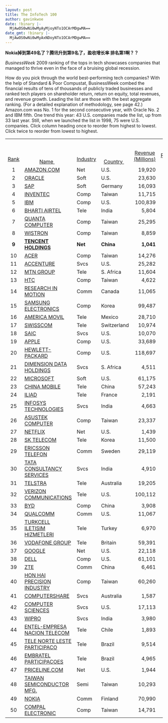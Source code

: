 ```yaml
---
layout: post
title: The InfoTech 100
author: gavinkwoe
date: !binary |-
  MjAwOS0wNi0wMyAyMjoyNTo1OCArMDgwMA==
date_gmt: !binary |-
  MjAwOS0wNi0wMyAxNDoyNTo1OCArMDgwMA==
---
```

<p class="text"><strong>Nokia掉到第49名了？腾讯升到第9名了，盈收增长率 排名第1啊？？</strong>
<p class="text"><em>BusinessWeek</em> 2009 ranking of the tops in tech showcases companies that managed to thrive even in the face of a bruising global recession.
 
<p class="text">How do you pick through the world best-performing tech companies? With the help of Standard & Poor Compustat, BusinessWeek combed the financial results of tens of thousands of publicly traded businesses and ranked tech players on shareholder return, return on equity, total revenues, and revenue growth. Leading the list are those with the best aggregate ranking. (For a detailed explanation of methodology, see page 42.) Amazon.com was No. 1 for the second consecutive year, with Oracle No. 2 and IBM fifth. One trend this year: 43 U.S. companies made the list, up from 33 last year. Still, when we launched the list in 1998, 75 were U.S. companies.
<script type="text/javascript"></script><span class="smalltext">Click column heading once to reorder from highest to lowest. Click twice to reorder from lowest to highest.</span>
<table id="dataTable" border="0" cellspacing="1" cellpadding="0">
<tbody>
<tr>
<td class="header active" align="center" valign="bottom"><a href="http://bwnt.businessweek.com/interactive_reports/it100_2009/index.asp?sortCol=rankid&sortOrder=2&pageNum=1&resultNum=50">Rank
<img src="http://bwnt.businessweek.com/bwnt_images/up_delta.gif" border="0" alt="" width="7" height="8" /></a></td>
<td class="header" align="center" valign="bottom"><a href="http://bwnt.businessweek.com/interactive_reports/it100_2009/index.asp?sortCol=name&sortOrder=1&pageNum=1&resultNum=50">Name
<img src="http://bwnt.businessweek.com/bwnt_images/bw_1x1.gif" border="0" alt="" width="7" height="8" /></a></td>
<td class="header" align="center" valign="bottom"><a href="http://bwnt.businessweek.com/interactive_reports/it100_2009/index.asp?sortCol=industry&sortOrder=1&pageNum=1&resultNum=50">Industry
<img src="http://bwnt.businessweek.com/bwnt_images/bw_1x1.gif" border="0" alt="" width="7" height="8" /></a></td>
<td class="header" align="center" valign="bottom"><a href="http://bwnt.businessweek.com/interactive_reports/it100_2009/index.asp?sortCol=country&sortOrder=2&pageNum=1&resultNum=50">Country
<img src="http://bwnt.businessweek.com/bwnt_images/bw_1x1.gif" border="0" alt="" width="7" height="8" /></a></td>
<td class="header" align="center" valign="bottom"><a href="http://bwnt.businessweek.com/interactive_reports/it100_2009/index.asp?sortCol=rev_millions&sortOrder=2&pageNum=1&resultNum=50">Revenue
(Millions)
<img src="http://bwnt.businessweek.com/bwnt_images/bw_1x1.gif" border="0" alt="" width="7" height="8" /></a></td>
<td class="header" align="center" valign="bottom"><a href="http://bwnt.businessweek.com/interactive_reports/it100_2009/index.asp?sortCol=rev_rank&sortOrder=2&pageNum=1&resultNum=50">Revenue
Rank
<img src="http://bwnt.businessweek.com/bwnt_images/bw_1x1.gif" border="0" alt="" width="7" height="8" /></a></td>
<td class="header" align="center" valign="bottom"><a href="http://bwnt.businessweek.com/interactive_reports/it100_2009/index.asp?sortCol=revgr_per&sortOrder=2&pageNum=1&resultNum=50">Revenue Growth
(%)
<img src="http://bwnt.businessweek.com/bwnt_images/bw_1x1.gif" border="0" alt="" width="7" height="8" /></a></td>
<td class="header" align="center" valign="bottom"><a href="http://bwnt.businessweek.com/interactive_reports/it100_2009/index.asp?sortCol=revgr_rank&sortOrder=2&pageNum=1&resultNum=50">Revenue Growth
Rank
<img src="http://bwnt.businessweek.com/bwnt_images/bw_1x1.gif" border="0" alt="" width="7" height="8" /></a></td>
<td class="header" align="center" valign="bottom"><a href="http://bwnt.businessweek.com/interactive_reports/it100_2009/index.asp?sortCol=roe_per&sortOrder=2&pageNum=1&resultNum=50">Return on Equity
(%)
<img src="http://bwnt.businessweek.com/bwnt_images/bw_1x1.gif" border="0" alt="" width="7" height="8" /></a></td>
<td class="header" align="center" valign="bottom"><a href="http://bwnt.businessweek.com/interactive_reports/it100_2009/index.asp?sortCol=roe_rank&sortOrder=2&pageNum=1&resultNum=50">Return on Equity
Rank
<img src="http://bwnt.businessweek.com/bwnt_images/bw_1x1.gif" border="0" alt="" width="7" height="8" /></a></td>
<td class="header" align="center" valign="bottom"><a href="http://bwnt.businessweek.com/interactive_reports/it100_2009/index.asp?sortCol=sr_per&sortOrder=2&pageNum=1&resultNum=50">Shareholder's Return
(%)
<img src="http://bwnt.businessweek.com/bwnt_images/bw_1x1.gif" border="0" alt="" width="7" height="8" /></a></td>
<td class="header" align="center" valign="bottom"><a href="http://bwnt.businessweek.com/interactive_reports/it100_2009/index.asp?sortCol=sr_rank&sortOrder=2&pageNum=1&resultNum=50">Shareholder's Return
Rank
<img src="http://bwnt.businessweek.com/bwnt_images/bw_1x1.gif" border="0" alt="" width="7" height="8" /></a></td>
<td class="header" align="center" valign="bottom"><a href="http://bwnt.businessweek.com/interactive_reports/it100_2009/index.asp?sortCol=profits&sortOrder=2&pageNum=1&resultNum=50">Profits
<img src="http://bwnt.businessweek.com/bwnt_images/bw_1x1.gif" border="0" alt="" width="7" height="8" /></a></td>
</tr>
<tr>
<td class="header" style="padding: 0px;" colspan="13"> </td>
</tr>
<tr class="r1style">
<td class="smalltext" align="center">1 </td>
<td class="smalltext" align="left"><a title="More information about AMAZON.COM" href="http://investing.businessweek.com/businessweek/research/stocks/snapshot/snapshot.asp?symbol=AMZN" target="_blank">AMAZON.COM</a> </td>
<td class="smalltext" align="left">Net</td>
<td class="smalltext" align="left">U.S.</td>
<td class="smalltext" align="right">19,920</td>
<td class="smalltext" align="right">24 </td>
<td class="smalltext" align="right">25 </td>
<td class="smalltext" align="right">17 </td>
<td class="smalltext" align="right">23 </td>
<td class="smalltext" align="right">30 </td>
<td class="smalltext" align="right">2 </td>
<td class="smalltext" align="right">19 </td>
<td class="smalltext" align="right">679</td>
</tr>
<tr class="r2style">
<td class="smalltext" align="center">2 </td>
<td class="smalltext" align="left"><a title="More information about ORACLE" href="http://investing.businessweek.com/businessweek/research/stocks/snapshot/snapshot.asp?symbol=ORCL" target="_blank">ORACLE</a> </td>
<td class="smalltext" align="left">Soft</td>
<td class="smalltext" align="left">U.S.</td>
<td class="smalltext" align="right">23,630</td>
<td class="smalltext" align="right">21 </td>
<td class="smalltext" align="right">12 </td>
<td class="smalltext" align="right">50 </td>
<td class="smalltext" align="right">25 </td>
<td class="smalltext" align="right">26 </td>
<td class="smalltext" align="right">-7 </td>
<td class="smalltext" align="right">30 </td>
<td class="smalltext" align="right">5,739</td>
</tr>
<tr class="r1style">
<td class="smalltext" align="center">3 </td>
<td class="smalltext" align="left"><a title="More information about SAP" href="http://investing.businessweek.com/businessweek/research/stocks/snapshot/snapshot.asp?symbol=SAP" target="_blank">SAP</a> </td>
<td class="smalltext" align="left">Soft</td>
<td class="smalltext" align="left">Germany</td>
<td class="smalltext" align="right">16,093</td>
<td class="smalltext" align="right">27 </td>
<td class="smalltext" align="right">13 </td>
<td class="smalltext" align="right">48 </td>
<td class="smalltext" align="right">27 </td>
<td class="smalltext" align="right">22 </td>
<td class="smalltext" align="right">-9 </td>
<td class="smalltext" align="right">32 </td>
<td class="smalltext" align="right">2,698</td>
</tr>
<tr class="r2style">
<td class="smalltext" align="center">4 </td>
<td class="smalltext" align="left"><a title="More information about INVENTEC" href="http://investing.businessweek.com/businessweek/research/stocks/snapshot/snapshot.asp?symbol=" target="_blank">INVENTEC</a> </td>
<td class="smalltext" align="left">Comp</td>
<td class="smalltext" align="left">Taiwan</td>
<td class="smalltext" align="right">11,715</td>
<td class="smalltext" align="right">33 </td>
<td class="smalltext" align="right">45 </td>
<td class="smalltext" align="right">5 </td>
<td class="smalltext" align="right">14 </td>
<td class="smalltext" align="right">66 </td>
<td class="smalltext" align="right">-2 </td>
<td class="smalltext" align="right">24 </td>
<td class="smalltext" align="right">165</td>
</tr>
<tr class="r1style">
<td class="smalltext" align="center">5 </td>
<td class="smalltext" align="left"><a title="More information about IBM" href="http://investing.businessweek.com/businessweek/research/stocks/snapshot/snapshot.asp?symbol=IBM" target="_blank">IBM</a> </td>
<td class="smalltext" align="left">Comp</td>
<td class="smalltext" align="left">U.S.</td>
<td class="smalltext" align="right">100,839</td>
<td class="smalltext" align="right">4 </td>
<td class="smalltext" align="right">NA</td>
<td class="smalltext" align="right">96 </td>
<td class="smalltext" align="right">91 </td>
<td class="smalltext" align="right">1 </td>
<td class="smalltext" align="right">-13 </td>
<td class="smalltext" align="right">42 </td>
<td class="smalltext" align="right">12,310</td>
</tr>
<tr class="r2style">
<td class="smalltext" align="center">6 </td>
<td class="smalltext" align="left"><a title="More information about BHARTI AIRTEL" href="http://investing.businessweek.com/businessweek/research/stocks/snapshot/snapshot.asp?symbol=" target="_blank">BHARTI AIRTEL</a> </td>
<td class="smalltext" align="left">Tele</td>
<td class="smalltext" align="left">India</td>
<td class="smalltext" align="right">5,804</td>
<td class="smalltext" align="right">51 </td>
<td class="smalltext" align="right">46 </td>
<td class="smalltext" align="right">4 </td>
<td class="smalltext" align="right">31 </td>
<td class="smalltext" align="right">16 </td>
<td class="smalltext" align="right">-16 </td>
<td class="smalltext" align="right">51 </td>
<td class="smalltext" align="right">1,439</td>
</tr>
<tr class="r1style">
<td class="smalltext" align="center">7 </td>
<td class="smalltext" align="left"><a title="More information about QUANTA COMPUTER" href="http://investing.businessweek.com/businessweek/research/stocks/snapshot/snapshot.asp?symbol=" target="_blank">QUANTA COMPUTER</a> </td>
<td class="smalltext" align="left">Comp</td>
<td class="smalltext" align="left">Taiwan</td>
<td class="smalltext" align="right">25,295</td>
<td class="smalltext" align="right">18 </td>
<td class="smalltext" align="right">5 </td>
<td class="smalltext" align="right">80 </td>
<td class="smalltext" align="right">24 </td>
<td class="smalltext" align="right">29 </td>
<td class="smalltext" align="right">7 </td>
<td class="smalltext" align="right">13 </td>
<td class="smalltext" align="right">625</td>
</tr>
<tr class="r2style">
<td class="smalltext" align="center">8 </td>
<td class="smalltext" align="left"><a title="More information about WISTRON" href="http://investing.businessweek.com/businessweek/research/stocks/snapshot/snapshot.asp?symbol=" target="_blank">WISTRON</a> </td>
<td class="smalltext" align="left">Comp</td>
<td class="smalltext" align="left">Taiwan</td>
<td class="smalltext" align="right">8,859</td>
<td class="smalltext" align="right">45 </td>
<td class="smalltext" align="right">55 </td>
<td class="smalltext" align="right">3 </td>
<td class="smalltext" align="right">19 </td>
<td class="smalltext" align="right">44 </td>
<td class="smalltext" align="right">-11 </td>
<td class="smalltext" align="right">39 </td>
<td class="smalltext" align="right">212</td>
</tr>
<tr class="r1style">
<td class="smalltext" align="center"><strong>9 </strong></td>
<td class="smalltext" align="left"><a title="More information about TENCENT HOLDINGS" href="http://investing.businessweek.com/businessweek/research/stocks/snapshot/snapshot.asp?symbol=" target="_blank"><strong>TENCENT HOLDINGS</strong></a><strong> </strong></td>
<td class="smalltext" align="left"><strong>Net</strong></td>
<td class="smalltext" align="left"><strong>China</strong></td>
<td class="smalltext" align="right"><strong>1,041</strong></td>
<td class="smalltext" align="right"><strong>95 </strong></td>
<td class="smalltext" align="right"><strong>87 </strong></td>
<td class="smalltext" align="right"><strong>1 </strong></td>
<td class="smalltext" align="right"><strong>40 </strong></td>
<td class="smalltext" align="right"><strong>9 </strong></td>
<td class="smalltext" align="right"><strong>34 </strong></td>
<td class="smalltext" align="right"><strong>3 </strong></td>
<td class="smalltext" align="right"><strong>406</strong></td>
</tr>
<tr class="r2style">
<td class="smalltext" align="center">10 </td>
<td class="smalltext" align="left"><a title="More information about ACER" href="http://investing.businessweek.com/businessweek/research/stocks/snapshot/snapshot.asp?symbol=" target="_blank">ACER</a> </td>
<td class="smalltext" align="left">Comp</td>
<td class="smalltext" align="left">Taiwan</td>
<td class="smalltext" align="right">14,276</td>
<td class="smalltext" align="right">31 </td>
<td class="smalltext" align="right">18 </td>
<td class="smalltext" align="right">28 </td>
<td class="smalltext" align="right">14 </td>
<td class="smalltext" align="right">65 </td>
<td class="smalltext" align="right">3 </td>
<td class="smalltext" align="right">18 </td>
<td class="smalltext" align="right">360</td>
</tr>
<tr class="r1style">
<td class="smalltext" align="center">11 </td>
<td class="smalltext" align="left"><a title="More information about ACCENTURE" href="http://investing.businessweek.com/businessweek/research/stocks/snapshot/snapshot.asp?symbol=ACN" target="_blank">ACCENTURE</a> </td>
<td class="smalltext" align="left">Svcs</td>
<td class="smalltext" align="left">U.S.</td>
<td class="smalltext" align="right">25,282</td>
<td class="smalltext" align="right">19 </td>
<td class="smalltext" align="right">9 </td>
<td class="smalltext" align="right">66 </td>
<td class="smalltext" align="right">75 </td>
<td class="smalltext" align="right">2 </td>
<td class="smalltext" align="right">-20 </td>
<td class="smalltext" align="right">62 </td>
<td class="smalltext" align="right">1,795</td>
</tr>
<tr class="r2style">
<td class="smalltext" align="center">12 </td>
<td class="smalltext" align="left"><a title="More information about MTN GROUP" href="http://investing.businessweek.com/businessweek/research/stocks/snapshot/snapshot.asp?symbol=" target="_blank">MTN GROUP</a> </td>
<td class="smalltext" align="left">Tele</td>
<td class="smalltext" align="left">S. Africa</td>
<td class="smalltext" align="right">11,604</td>
<td class="smalltext" align="right">34 </td>
<td class="smalltext" align="right">40 </td>
<td class="smalltext" align="right">6 </td>
<td class="smalltext" align="right">20 </td>
<td class="smalltext" align="right">41 </td>
<td class="smalltext" align="right">-21 </td>
<td class="smalltext" align="right">63 </td>
<td class="smalltext" align="right">1,733</td>
</tr>
<tr class="r1style">
<td class="smalltext" align="center">13 </td>
<td class="smalltext" align="left"><a title="More information about HTC" href="http://investing.businessweek.com/businessweek/research/stocks/snapshot/snapshot.asp?symbol=" target="_blank">HTC</a> </td>
<td class="smalltext" align="left">Comp</td>
<td class="smalltext" align="left">Taiwan</td>
<td class="smalltext" align="right">4,622</td>
<td class="smalltext" align="right">56 </td>
<td class="smalltext" align="right">29 </td>
<td class="smalltext" align="right">12 </td>
<td class="smalltext" align="right">47 </td>
<td class="smalltext" align="right">5 </td>
<td class="smalltext" align="right">-20 </td>
<td class="smalltext" align="right">61 </td>
<td class="smalltext" align="right">885</td>
</tr>
<tr class="r2style">
<td class="smalltext" align="center">14 </td>
<td class="smalltext" align="left"><a title="More information about RESEARCH IN MOTION" href="http://investing.businessweek.com/businessweek/research/stocks/snapshot/snapshot.asp?symbol=RIM" target="_blank">RESEARCH IN MOTION</a> </td>
<td class="smalltext" align="left">Comm</td>
<td class="smalltext" align="left">Canada</td>
<td class="smalltext" align="right">11,065</td>
<td class="smalltext" align="right">37 </td>
<td class="smalltext" align="right">84 </td>
<td class="smalltext" align="right">2 </td>
<td class="smalltext" align="right">32 </td>
<td class="smalltext" align="right">14 </td>
<td class="smalltext" align="right">-33 </td>
<td class="smalltext" align="right">91 </td>
<td class="smalltext" align="right">1,893</td>
</tr>
<tr class="r1style">
<td class="smalltext" align="center">15 </td>
<td class="smalltext" align="left"><a title="More information about SAMSUNG ELECTRONICS" href="http://investing.businessweek.com/businessweek/research/stocks/snapshot/snapshot.asp?symbol=" target="_blank">SAMSUNG ELECTRONICS</a> </td>
<td class="smalltext" align="left">Comp</td>
<td class="smalltext" align="left">Korea</td>
<td class="smalltext" align="right">99,487</td>
<td class="smalltext" align="right">6 </td>
<td class="smalltext" align="right">23 </td>
<td class="smalltext" align="right">20 </td>
<td class="smalltext" align="right">9 </td>
<td class="smalltext" align="right">84 </td>
<td class="smalltext" align="right">-16 </td>
<td class="smalltext" align="right">50 </td>
<td class="smalltext" align="right">4,532</td>
</tr>
<tr class="r2style">
<td class="smalltext" align="center">16 </td>
<td class="smalltext" align="left"><a title="More information about AMERICA MOVIL" href="http://investing.businessweek.com/businessweek/research/stocks/snapshot/snapshot.asp?symbol=AMX" target="_blank">AMERICA MOVIL</a> </td>
<td class="smalltext" align="left">Tele</td>
<td class="smalltext" align="left">Mexico</td>
<td class="smalltext" align="right">28,710</td>
<td class="smalltext" align="right">17 </td>
<td class="smalltext" align="right">11 </td>
<td class="smalltext" align="right">57 </td>
<td class="smalltext" align="right">42 </td>
<td class="smalltext" align="right">7 </td>
<td class="smalltext" align="right">-25 </td>
<td class="smalltext" align="right">74 </td>
<td class="smalltext" align="right">4,993</td>
</tr>
<tr class="r1style">
<td class="smalltext" align="center">17 </td>
<td class="smalltext" align="left"><a title="More information about SWISSCOM" href="http://investing.businessweek.com/businessweek/research/stocks/snapshot/snapshot.asp?symbol=" target="_blank">SWISSCOM</a> </td>
<td class="smalltext" align="left">Tele</td>
<td class="smalltext" align="left">Switzerland</td>
<td class="smalltext" align="right">10,974</td>
<td class="smalltext" align="right">38 </td>
<td class="smalltext" align="right">10 </td>
<td class="smalltext" align="right">65 </td>
<td class="smalltext" align="right">33 </td>
<td class="smalltext" align="right">13 </td>
<td class="smalltext" align="right">-9 </td>
<td class="smalltext" align="right">33 </td>
<td class="smalltext" align="right">1,580</td>
</tr>
<tr class="r2style">
<td class="smalltext" align="center">18 </td>
<td class="smalltext" align="left"><a title="More information about SAIC" href="http://investing.businessweek.com/businessweek/research/stocks/snapshot/snapshot.asp?symbol=SAI" target="_blank">SAIC</a> </td>
<td class="smalltext" align="left">Svcs</td>
<td class="smalltext" align="left">U.S.</td>
<td class="smalltext" align="right">10,070</td>
<td class="smalltext" align="right">40 </td>
<td class="smalltext" align="right">13 </td>
<td class="smalltext" align="right">49 </td>
<td class="smalltext" align="right">21 </td>
<td class="smalltext" align="right">33 </td>
<td class="smalltext" align="right">-5 </td>
<td class="smalltext" align="right">26 </td>
<td class="smalltext" align="right">447</td>
</tr>
<tr class="r1style">
<td class="smalltext" align="center">19 </td>
<td class="smalltext" align="left"><a title="More information about APPLE" href="http://investing.businessweek.com/businessweek/research/stocks/snapshot/snapshot.asp?symbol=AAPL" target="_blank">APPLE</a> </td>
<td class="smalltext" align="left">Comp</td>
<td class="smalltext" align="left">U.S.</td>
<td class="smalltext" align="right">33,689</td>
<td class="smalltext" align="right">15 </td>
<td class="smalltext" align="right">17 </td>
<td class="smalltext" align="right">33 </td>
<td class="smalltext" align="right">21 </td>
<td class="smalltext" align="right">38 </td>
<td class="smalltext" align="right">-28 </td>
<td class="smalltext" align="right">79 </td>
<td class="smalltext" align="right">5,018</td>
</tr>
<tr class="r2style">
<td class="smalltext" align="center">20 </td>
<td class="smalltext" align="left"><a title="More information about HEWLETT-PACKARD" href="http://investing.businessweek.com/businessweek/research/stocks/snapshot/snapshot.asp?symbol=HPQ" target="_blank">HEWLETT-PACKARD</a> </td>
<td class="smalltext" align="left">Comp</td>
<td class="smalltext" align="left">U.S.</td>
<td class="smalltext" align="right">118,697</td>
<td class="smalltext" align="right">2 </td>
<td class="smalltext" align="right">10 </td>
<td class="smalltext" align="right">63 </td>
<td class="smalltext" align="right">20 </td>
<td class="smalltext" align="right">40 </td>
<td class="smalltext" align="right">-22 </td>
<td class="smalltext" align="right">68 </td>
<td class="smalltext" align="right">8,050</td>
</tr>
<tr class="r1style">
<td class="smalltext" align="center">21 </td>
<td class="smalltext" align="left"><a title="More information about DIMENSION DATA HOLDINGS" href="http://investing.businessweek.com/businessweek/research/stocks/snapshot/snapshot.asp?symbol=" target="_blank">DIMENSION DATA HOLDINGS</a> </td>
<td class="smalltext" align="left">Svcs</td>
<td class="smalltext" align="left">S. Africa</td>
<td class="smalltext" align="right">4,511</td>
<td class="smalltext" align="right">57 </td>
<td class="smalltext" align="right">20 </td>
<td class="smalltext" align="right">26 </td>
<td class="smalltext" align="right">17 </td>
<td class="smalltext" align="right">53 </td>
<td class="smalltext" align="right">10 </td>
<td class="smalltext" align="right">10 </td>
<td class="smalltext" align="right">118</td>
</tr>
<tr class="r2style">
<td class="smalltext" align="center">22 </td>
<td class="smalltext" align="left"><a title="More information about MICROSOFT" href="http://investing.businessweek.com/businessweek/research/stocks/snapshot/snapshot.asp?symbol=MSFT" target="_blank">MICROSOFT</a> </td>
<td class="smalltext" align="left">Soft</td>
<td class="smalltext" align="left">U.S.</td>
<td class="smalltext" align="right">61,175</td>
<td class="smalltext" align="right">8 </td>
<td class="smalltext" align="right">6 </td>
<td class="smalltext" align="right">79 </td>
<td class="smalltext" align="right">43 </td>
<td class="smalltext" align="right">6 </td>
<td class="smalltext" align="right">-27 </td>
<td class="smalltext" align="right">78 </td>
<td class="smalltext" align="right">15,821</td>
</tr>
<tr class="r1style">
<td class="smalltext" align="center">23 </td>
<td class="smalltext" align="left"><a title="More information about CHINA MOBILE" href="http://investing.businessweek.com/businessweek/research/stocks/snapshot/snapshot.asp?symbol=CHL" target="_blank">CHINA MOBILE</a> </td>
<td class="smalltext" align="left">Tele</td>
<td class="smalltext" align="left">China</td>
<td class="smalltext" align="right">57,243</td>
<td class="smalltext" align="right">12 </td>
<td class="smalltext" align="right">16 </td>
<td class="smalltext" align="right">39 </td>
<td class="smalltext" align="right">26 </td>
<td class="smalltext" align="right">24 </td>
<td class="smalltext" align="right">-48 </td>
<td class="smalltext" align="right">99 </td>
<td class="smalltext" align="right">16,453</td>
</tr>
<tr class="r2style">
<td class="smalltext" align="center">24 </td>
<td class="smalltext" align="left"><a title="More information about ILIAD" href="http://investing.businessweek.com/businessweek/research/stocks/snapshot/snapshot.asp?symbol=" target="_blank">ILIAD</a> </td>
<td class="smalltext" align="left">Tele</td>
<td class="smalltext" align="left">France</td>
<td class="smalltext" align="right">2,191</td>
<td class="smalltext" align="right">79 </td>
<td class="smalltext" align="right">29 </td>
<td class="smalltext" align="right">11 </td>
<td class="smalltext" align="right">17 </td>
<td class="smalltext" align="right">51 </td>
<td class="smalltext" align="right">17 </td>
<td class="smalltext" align="right">6 </td>
<td class="smalltext" align="right">141</td>
</tr>
<tr class="r1style">
<td class="smalltext" align="center">25 </td>
<td class="smalltext" align="left"><a title="More information about INFOSYS TECHNOLOGIES" href="http://investing.businessweek.com/businessweek/research/stocks/snapshot/snapshot.asp?symbol=" target="_blank">INFOSYS TECHNOLOGIES</a> </td>
<td class="smalltext" align="left">Svcs</td>
<td class="smalltext" align="left">India</td>
<td class="smalltext" align="right">4,663</td>
<td class="smalltext" align="right">55 </td>
<td class="smalltext" align="right">12 </td>
<td class="smalltext" align="right">54 </td>
<td class="smalltext" align="right">34 </td>
<td class="smalltext" align="right">12 </td>
<td class="smalltext" align="right">-12 </td>
<td class="smalltext" align="right">40 </td>
<td class="smalltext" align="right">1,281</td>
</tr>
<tr class="r2style">
<td class="smalltext" align="center">26 </td>
<td class="smalltext" align="left"><a title="More information about ASUSTEK COMPUTER" href="http://investing.businessweek.com/businessweek/research/stocks/snapshot/snapshot.asp?symbol=" target="_blank">ASUSTEK COMPUTER</a> </td>
<td class="smalltext" align="left">Comp</td>
<td class="smalltext" align="left">Taiwan</td>
<td class="smalltext" align="right">23,337</td>
<td class="smalltext" align="right">22 </td>
<td class="smalltext" align="right">35 </td>
<td class="smalltext" align="right">7 </td>
<td class="smalltext" align="right">17 </td>
<td class="smalltext" align="right">49 </td>
<td class="smalltext" align="right">-48 </td>
<td class="smalltext" align="right">100 </td>
<td class="smalltext" align="right">853</td>
</tr>
<tr class="r1style">
<td class="smalltext" align="center">27 </td>
<td class="smalltext" align="left"><a title="More information about NETFLIX" href="http://investing.businessweek.com/businessweek/research/stocks/snapshot/snapshot.asp?symbol=NFLX" target="_blank">NETFLIX</a> </td>
<td class="smalltext" align="left">Net</td>
<td class="smalltext" align="left">U.S.</td>
<td class="smalltext" align="right">1,439</td>
<td class="smalltext" align="right">89 </td>
<td class="smalltext" align="right">17 </td>
<td class="smalltext" align="right">32 </td>
<td class="smalltext" align="right">27 </td>
<td class="smalltext" align="right">23 </td>
<td class="smalltext" align="right">42 </td>
<td class="smalltext" align="right">2 </td>
<td class="smalltext" align="right">92</td>
</tr>
<tr class="r2style">
<td class="smalltext" align="center">28 </td>
<td class="smalltext" align="left"><a title="More information about SK TELECOM" href="http://investing.businessweek.com/businessweek/research/stocks/snapshot/snapshot.asp?symbol=" target="_blank">SK TELECOM</a> </td>
<td class="smalltext" align="left">Tele</td>
<td class="smalltext" align="left">Korea</td>
<td class="smalltext" align="right">11,500</td>
<td class="smalltext" align="right">35 </td>
<td class="smalltext" align="right">17 </td>
<td class="smalltext" align="right">36 </td>
<td class="smalltext" align="right">11 </td>
<td class="smalltext" align="right">78 </td>
<td class="smalltext" align="right">-5 </td>
<td class="smalltext" align="right">27 </td>
<td class="smalltext" align="right">982</td>
</tr>
<tr class="r1style">
<td class="smalltext" align="center">29 </td>
<td class="smalltext" align="left"><a title="More information about ERICSSON TELEFON" href="http://investing.businessweek.com/businessweek/research/stocks/snapshot/snapshot.asp?symbol=LM" target="_blank">ERICSSON TELEFON</a> </td>
<td class="smalltext" align="left">Comm</td>
<td class="smalltext" align="left">Sweden</td>
<td class="smalltext" align="right">29,119</td>
<td class="smalltext" align="right">16 </td>
<td class="smalltext" align="right">11 </td>
<td class="smalltext" align="right">56 </td>
<td class="smalltext" align="right">8 </td>
<td class="smalltext" align="right">91 </td>
<td class="smalltext" align="right">-1 </td>
<td class="smalltext" align="right">23 </td>
<td class="smalltext" align="right">1,571</td>
</tr>
<tr class="r2style">
<td class="smalltext" align="center">30 </td>
<td class="smalltext" align="left"><a title="More information about TATA CONSULTANCY SERVICES" href="http://investing.businessweek.com/businessweek/research/stocks/snapshot/snapshot.asp?symbol=" target="_blank">TATA CONSULTANCY SERVICES</a> </td>
<td class="smalltext" align="left">Svcs</td>
<td class="smalltext" align="left">India</td>
<td class="smalltext" align="right">4,910</td>
<td class="smalltext" align="right">54 </td>
<td class="smalltext" align="right">22 </td>
<td class="smalltext" align="right">23 </td>
<td class="smalltext" align="right">41 </td>
<td class="smalltext" align="right">8 </td>
<td class="smalltext" align="right">-31 </td>
<td class="smalltext" align="right">83 </td>
<td class="smalltext" align="right">1,079</td>
</tr>
<tr class="r1style">
<td class="smalltext" align="center">31 </td>
<td class="smalltext" align="left"><a title="More information about TELSTRA" href="http://investing.businessweek.com/businessweek/research/stocks/snapshot/snapshot.asp?symbol=" target="_blank">TELSTRA</a> </td>
<td class="smalltext" align="left">Tele</td>
<td class="smalltext" align="left">Australia</td>
<td class="smalltext" align="right">19,205</td>
<td class="smalltext" align="right">25 </td>
<td class="smalltext" align="right">5 </td>
<td class="smalltext" align="right">84 </td>
<td class="smalltext" align="right">31 </td>
<td class="smalltext" align="right">17 </td>
<td class="smalltext" align="right">-18 </td>
<td class="smalltext" align="right">57 </td>
<td class="smalltext" align="right">2,856</td>
</tr>
<tr class="r2style">
<td class="smalltext" align="center">32 </td>
<td class="smalltext" align="left"><a title="More information about VERIZON COMMUNICATIONS" href="http://investing.businessweek.com/businessweek/research/stocks/snapshot/snapshot.asp?symbol=VZ" target="_blank">VERIZON COMMUNICATIONS</a> </td>
<td class="smalltext" align="left">Tele</td>
<td class="smalltext" align="left">U.S.</td>
<td class="smalltext" align="right">100,112</td>
<td class="smalltext" align="right">5 </td>
<td class="smalltext" align="right">6 </td>
<td class="smalltext" align="right">78 </td>
<td class="smalltext" align="right">15 </td>
<td class="smalltext" align="right">59 </td>
<td class="smalltext" align="right">-16 </td>
<td class="smalltext" align="right">52 </td>
<td class="smalltext" align="right">6,431</td>
</tr>
<tr class="r1style">
<td class="smalltext" align="center">33 </td>
<td class="smalltext" align="left"><a title="More information about BYD" href="http://investing.businessweek.com/businessweek/research/stocks/snapshot/snapshot.asp?symbol=" target="_blank">BYD</a> </td>
<td class="smalltext" align="left">Comp</td>
<td class="smalltext" align="left">China</td>
<td class="smalltext" align="right">3,908</td>
<td class="smalltext" align="right">64 </td>
<td class="smalltext" align="right">26 </td>
<td class="smalltext" align="right">15 </td>
<td class="smalltext" align="right">9 </td>
<td class="smalltext" align="right">87 </td>
<td class="smalltext" align="right">50 </td>
<td class="smalltext" align="right">1 </td>
<td class="smalltext" align="right">149</td>
</tr>
<tr class="r2style">
<td class="smalltext" align="center">34 </td>
<td class="smalltext" align="left"><a title="More information about QUALCOMM" href="http://investing.businessweek.com/businessweek/research/stocks/snapshot/snapshot.asp?symbol=QCOM" target="_blank">QUALCOMM</a> </td>
<td class="smalltext" align="left">Comm</td>
<td class="smalltext" align="left">U.S.</td>
<td class="smalltext" align="right">11,067</td>
<td class="smalltext" align="right">36 </td>
<td class="smalltext" align="right">14 </td>
<td class="smalltext" align="right">42 </td>
<td class="smalltext" align="right">10 </td>
<td class="smalltext" align="right">82 </td>
<td class="smalltext" align="right">NA</td>
<td class="smalltext" align="right">22 </td>
<td class="smalltext" align="right">1,679</td>
</tr>
<tr class="r1style">
<td class="smalltext" align="center">35 </td>
<td class="smalltext" align="left"><a title="More information about TURKCELL ILETISIM HIZMETLERI" href="http://investing.businessweek.com/businessweek/research/stocks/snapshot/snapshot.asp?symbol=TKC" target="_blank">TURKCELL ILETISIM HIZMETLERI</a> </td>
<td class="smalltext" align="left">Tele</td>
<td class="smalltext" align="left">Turkey</td>
<td class="smalltext" align="right">6,970</td>
<td class="smalltext" align="right">48 </td>
<td class="smalltext" align="right">10 </td>
<td class="smalltext" align="right">64 </td>
<td class="smalltext" align="right">34 </td>
<td class="smalltext" align="right">11 </td>
<td class="smalltext" align="right">-17 </td>
<td class="smalltext" align="right">53 </td>
<td class="smalltext" align="right">1,837</td>
</tr>
<tr class="r2style">
<td class="smalltext" align="center">36 </td>
<td class="smalltext" align="left"><a title="More information about VODAFONE GROUP" href="http://investing.businessweek.com/businessweek/research/stocks/snapshot/snapshot.asp?symbol=" target="_blank">VODAFONE GROUP</a> </td>
<td class="smalltext" align="left">Tele</td>
<td class="smalltext" align="left">Britain</td>
<td class="smalltext" align="right">59,391</td>
<td class="smalltext" align="right">11 </td>
<td class="smalltext" align="right">14 </td>
<td class="smalltext" align="right">43 </td>
<td class="smalltext" align="right">9 </td>
<td class="smalltext" align="right">90 </td>
<td class="smalltext" align="right">-17 </td>
<td class="smalltext" align="right">54 </td>
<td class="smalltext" align="right">11,149</td>
</tr>
<tr class="r1style">
<td class="smalltext" align="center">37 </td>
<td class="smalltext" align="left"><a title="More information about GOOGLE" href="http://investing.businessweek.com/businessweek/research/stocks/snapshot/snapshot.asp?symbol=GOOG" target="_blank">GOOGLE</a> </td>
<td class="smalltext" align="left">Net</td>
<td class="smalltext" align="left">U.S.</td>
<td class="smalltext" align="right">22,118</td>
<td class="smalltext" align="right">23 </td>
<td class="smalltext" align="right">22 </td>
<td class="smalltext" align="right">25 </td>
<td class="smalltext" align="right">15 </td>
<td class="smalltext" align="right">61 </td>
<td class="smalltext" align="right">-31 </td>
<td class="smalltext" align="right">85 </td>
<td class="smalltext" align="right">4,343</td>
</tr>
<tr class="r2style">
<td class="smalltext" align="center">38 </td>
<td class="smalltext" align="left"><a title="More information about DELL" href="http://investing.businessweek.com/businessweek/research/stocks/snapshot/snapshot.asp?symbol=DELL" target="_blank">DELL</a> </td>
<td class="smalltext" align="left">Comp</td>
<td class="smalltext" align="left">U.S.</td>
<td class="smalltext" align="right">61,101</td>
<td class="smalltext" align="right">9 </td>
<td class="smalltext" align="right">NA</td>
<td class="smalltext" align="right">95 </td>
<td class="smalltext" align="right">58 </td>
<td class="smalltext" align="right">3 </td>
<td class="smalltext" align="right">-38 </td>
<td class="smalltext" align="right">95 </td>
<td class="smalltext" align="right">2,478</td>
</tr>
<tr class="r1style">
<td class="smalltext" align="center">39 </td>
<td class="smalltext" align="left"><a title="More information about ZTE" href="http://investing.businessweek.com/businessweek/research/stocks/snapshot/snapshot.asp?symbol=" target="_blank">ZTE</a> </td>
<td class="smalltext" align="left">Comm</td>
<td class="smalltext" align="left">China</td>
<td class="smalltext" align="right">6,461</td>
<td class="smalltext" align="right">49 </td>
<td class="smalltext" align="right">27 </td>
<td class="smalltext" align="right">14 </td>
<td class="smalltext" align="right">12 </td>
<td class="smalltext" align="right">77 </td>
<td class="smalltext" align="right">-13 </td>
<td class="smalltext" align="right">43 </td>
<td class="smalltext" align="right">242</td>
</tr>
<tr class="r2style">
<td class="smalltext" align="center">40 </td>
<td class="smalltext" align="left"><a title="More information about HON HAI PRECISION INDUSTRY" href="http://investing.businessweek.com/businessweek/research/stocks/snapshot/snapshot.asp?symbol=" target="_blank">HON HAI PRECISION INDUSTRY</a> </td>
<td class="smalltext" align="left">Comp</td>
<td class="smalltext" align="left">Taiwan</td>
<td class="smalltext" align="right">60,260</td>
<td class="smalltext" align="right">10 </td>
<td class="smalltext" align="right">15 </td>
<td class="smalltext" align="right">41 </td>
<td class="smalltext" align="right">15 </td>
<td class="smalltext" align="right">60 </td>
<td class="smalltext" align="right">-36 </td>
<td class="smalltext" align="right">94 </td>
<td class="smalltext" align="right">1,703</td>
</tr>
<tr class="r1style">
<td class="smalltext" align="center">41 </td>
<td class="smalltext" align="left"><a title="More information about COMPUTERSHARE" href="http://investing.businessweek.com/businessweek/research/stocks/snapshot/snapshot.asp?symbol=" target="_blank">COMPUTERSHARE</a> </td>
<td class="smalltext" align="left">Svcs</td>
<td class="smalltext" align="left">Australia</td>
<td class="smalltext" align="right">1,587</td>
<td class="smalltext" align="right">86 </td>
<td class="smalltext" align="right">11 </td>
<td class="smalltext" align="right">58 </td>
<td class="smalltext" align="right">37 </td>
<td class="smalltext" align="right">10 </td>
<td class="smalltext" align="right">5 </td>
<td class="smalltext" align="right">16 </td>
<td class="smalltext" align="right">282</td>
</tr>
<tr class="r2style">
<td class="smalltext" align="center">42 </td>
<td class="smalltext" align="left"><a title="More information about COMPUTER SCIENCES" href="http://investing.businessweek.com/businessweek/research/stocks/snapshot/snapshot.asp?symbol=CSC" target="_blank">COMPUTER SCIENCES</a> </td>
<td class="smalltext" align="left">Svcs</td>
<td class="smalltext" align="left">U.S.</td>
<td class="smalltext" align="right">17,113</td>
<td class="smalltext" align="right">26 </td>
<td class="smalltext" align="right">7 </td>
<td class="smalltext" align="right">71 </td>
<td class="smalltext" align="right">16 </td>
<td class="smalltext" align="right">56 </td>
<td class="smalltext" align="right">-15 </td>
<td class="smalltext" align="right">48 </td>
<td class="smalltext" align="right">915</td>
</tr>
<tr class="r1style">
<td class="smalltext" align="center">43 </td>
<td class="smalltext" align="left"><a title="More information about WIPRO" href="http://investing.businessweek.com/businessweek/research/stocks/snapshot/snapshot.asp?symbol=WIT" target="_blank">WIPRO</a> </td>
<td class="smalltext" align="left">Svcs</td>
<td class="smalltext" align="left">India</td>
<td class="smalltext" align="right">3,980</td>
<td class="smalltext" align="right">62 </td>
<td class="smalltext" align="right">30 </td>
<td class="smalltext" align="right">10 </td>
<td class="smalltext" align="right">25 </td>
<td class="smalltext" align="right">25 </td>
<td class="smalltext" align="right">-31 </td>
<td class="smalltext" align="right">86 </td>
<td class="smalltext" align="right">692</td>
</tr>
<tr class="r2style">
<td class="smalltext" align="center">44 </td>
<td class="smalltext" align="left"><a title="More information about ENTEL-EMPRESA NACION TELECOM" href="http://investing.businessweek.com/businessweek/research/stocks/snapshot/snapshot.asp?symbol=" target="_blank">ENTEL-EMPRESA NACION TELECOM</a> </td>
<td class="smalltext" align="left">Tele</td>
<td class="smalltext" align="left">Chile</td>
<td class="smalltext" align="right">1,893</td>
<td class="smalltext" align="right">81 </td>
<td class="smalltext" align="right">18 </td>
<td class="smalltext" align="right">29 </td>
<td class="smalltext" align="right">21 </td>
<td class="smalltext" align="right">36 </td>
<td class="smalltext" align="right">-8 </td>
<td class="smalltext" align="right">31 </td>
<td class="smalltext" align="right">272</td>
</tr>
<tr class="r1style">
<td class="smalltext" align="center">45 </td>
<td class="smalltext" align="left"><a title="More information about TELE NORTE LESTE PARTICIPACO" href="http://investing.businessweek.com/businessweek/research/stocks/snapshot/snapshot.asp?symbol=" target="_blank">TELE NORTE LESTE PARTICIPACO</a> </td>
<td class="smalltext" align="left">Tele</td>
<td class="smalltext" align="left">Brazil</td>
<td class="smalltext" align="right">9,514</td>
<td class="smalltext" align="right">42 </td>
<td class="smalltext" align="right">7 </td>
<td class="smalltext" align="right">72 </td>
<td class="smalltext" align="right">12 </td>
<td class="smalltext" align="right">74 </td>
<td class="smalltext" align="right">9 </td>
<td class="smalltext" align="right">12 </td>
<td class="smalltext" align="right">586</td>
</tr>
<tr class="r2style">
<td class="smalltext" align="center">46 </td>
<td class="smalltext" align="left"><a title="More information about EMBRATEL PARTICIPACOES" href="http://investing.businessweek.com/businessweek/research/stocks/snapshot/snapshot.asp?symbol=" target="_blank">EMBRATEL PARTICIPACOES</a> </td>
<td class="smalltext" align="left">Tele</td>
<td class="smalltext" align="left">Brazil</td>
<td class="smalltext" align="right">4,965</td>
<td class="smalltext" align="right">53 </td>
<td class="smalltext" align="right">13 </td>
<td class="smalltext" align="right">46 </td>
<td class="smalltext" align="right">7 </td>
<td class="smalltext" align="right">93 </td>
<td class="smalltext" align="right">22 </td>
<td class="smalltext" align="right">4 </td>
<td class="smalltext" align="right">311</td>
</tr>
<tr class="r1style">
<td class="smalltext" align="center">47 </td>
<td class="smalltext" align="left"><a title="More information about PRICELINE.COM" href="http://investing.businessweek.com/businessweek/research/stocks/snapshot/snapshot.asp?symbol=PCLN" target="_blank">PRICELINE.COM</a> </td>
<td class="smalltext" align="left">Net</td>
<td class="smalltext" align="left">U.S.</td>
<td class="smalltext" align="right">1,944</td>
<td class="smalltext" align="right">80 </td>
<td class="smalltext" align="right">29 </td>
<td class="smalltext" align="right">13 </td>
<td class="smalltext" align="right">28 </td>
<td class="smalltext" align="right">19 </td>
<td class="smalltext" align="right">-24 </td>
<td class="smalltext" align="right">71 </td>
<td class="smalltext" align="right">200</td>
</tr>
<tr class="r2style">
<td class="smalltext" align="center">48 </td>
<td class="smalltext" align="left"><a title="More information about TAIWAN SEMICONDUCTOR MFG." href="http://investing.businessweek.com/businessweek/research/stocks/snapshot/snapshot.asp?symbol=TSM" target="_blank">TAIWAN SEMICONDUCTOR MFG.</a> </td>
<td class="smalltext" align="left">Semi</td>
<td class="smalltext" align="left">Taiwan</td>
<td class="smalltext" align="right">10,293</td>
<td class="smalltext" align="right">39 </td>
<td class="smalltext" align="right">3 </td>
<td class="smalltext" align="right">87 </td>
<td class="smalltext" align="right">21 </td>
<td class="smalltext" align="right">37 </td>
<td class="smalltext" align="right">-12 </td>
<td class="smalltext" align="right">41 </td>
<td class="smalltext" align="right">3,087</td>
</tr>
<tr class="r1style">
<td class="smalltext" align="center">49 </td>
<td class="smalltext" align="left"><a title="More information about NOKIA" href="http://investing.businessweek.com/businessweek/research/stocks/snapshot/snapshot.asp?symbol=NOK" target="_blank">NOKIA</a> </td>
<td class="smalltext" align="left">Comm</td>
<td class="smalltext" align="left">Finland</td>
<td class="smalltext" align="right">70,990</td>
<td class="smalltext" align="right">7 </td>
<td class="smalltext" align="right">-1 </td>
<td class="smalltext" align="right">97 </td>
<td class="smalltext" align="right">28 </td>
<td class="smalltext" align="right">21 </td>
<td class="smalltext" align="right">-40 </td>
<td class="smalltext" align="right">96 </td>
<td class="smalltext" align="right">5,583</td>
</tr>
<tr class="r2style">
<td class="smalltext" align="center">50 </td>
<td class="smalltext" align="left"><a title="More information about COMPAL ELECTRONIC" href="http://investing.businessweek.com/businessweek/research/stocks/snapshot/snapshot.asp?symbol=" target="_blank">COMPAL ELECTRONIC</a> </td>
<td class="smalltext" align="left">Comp</td>
<td class="smalltext" align="left">Taiwan</td>
<td class="smalltext" align="right">14,791</td>
<td class="smalltext" align="right">29 </td>
<td class="smalltext" align="right">-4 </td>
<td class="smalltext" align="right">100 </td>
<td class="smalltext" align="right">17 </td>
<td class="smalltext" align="right">48 </td>
<td class="smalltext" align="right">-10 </td>
<td class="smalltext" align="right">37 </td>
<td class="smalltext" align="right">419</td>
</tr>
</tbody></table>
